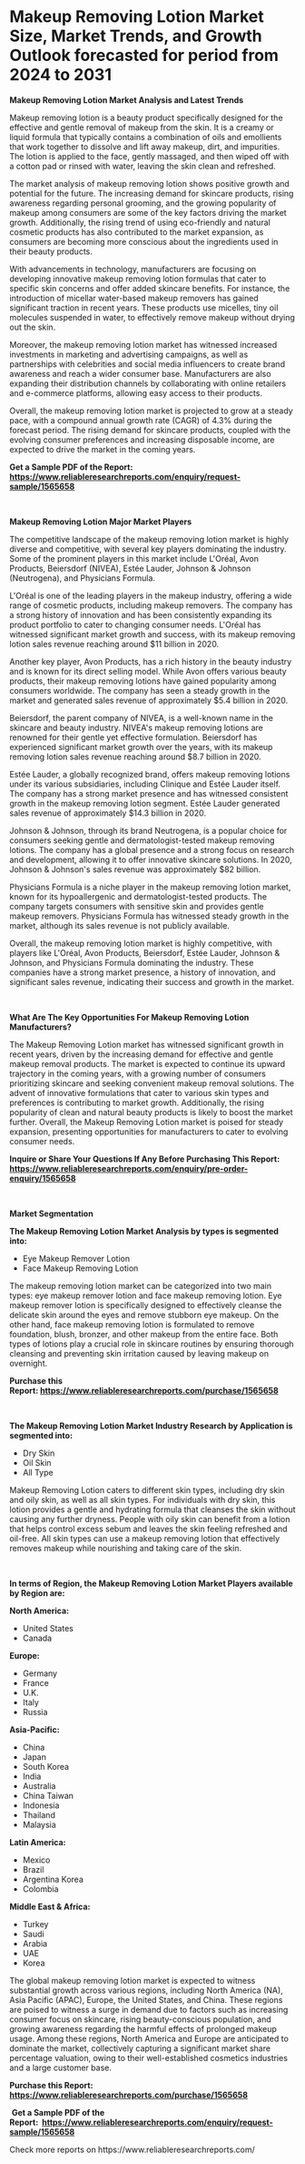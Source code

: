<p><h1>Makeup Removing Lotion Market Size, Market Trends, and Growth Outlook forecasted for period from 2024 to 2031</h1></p><p><strong>Makeup Removing Lotion Market Analysis and Latest Trends</strong></p>
<p><p>Makeup removing lotion is a beauty product specifically designed for the effective and gentle removal of makeup from the skin. It is a creamy or liquid formula that typically contains a combination of oils and emollients that work together to dissolve and lift away makeup, dirt, and impurities. The lotion is applied to the face, gently massaged, and then wiped off with a cotton pad or rinsed with water, leaving the skin clean and refreshed.</p><p>The market analysis of makeup removing lotion shows positive growth and potential for the future. The increasing demand for skincare products, rising awareness regarding personal grooming, and the growing popularity of makeup among consumers are some of the key factors driving the market growth. Additionally, the rising trend of using eco-friendly and natural cosmetic products has also contributed to the market expansion, as consumers are becoming more conscious about the ingredients used in their beauty products.</p><p>With advancements in technology, manufacturers are focusing on developing innovative makeup removing lotion formulas that cater to specific skin concerns and offer added skincare benefits. For instance, the introduction of micellar water-based makeup removers has gained significant traction in recent years. These products use micelles, tiny oil molecules suspended in water, to effectively remove makeup without drying out the skin.</p><p>Moreover, the makeup removing lotion market has witnessed increased investments in marketing and advertising campaigns, as well as partnerships with celebrities and social media influencers to create brand awareness and reach a wider consumer base. Manufacturers are also expanding their distribution channels by collaborating with online retailers and e-commerce platforms, allowing easy access to their products.</p><p>Overall, the makeup removing lotion market is projected to grow at a steady pace, with a compound annual growth rate (CAGR) of 4.3% during the forecast period. The rising demand for skincare products, coupled with the evolving consumer preferences and increasing disposable income, are expected to drive the market in the coming years.</p></p>
<p><strong>Get a Sample PDF of the Report:&nbsp; <a href="https://www.reliableresearchreports.com/enquiry/request-sample/1565658">https://www.reliableresearchreports.com/enquiry/request-sample/1565658</a></strong></p>
<p>&nbsp;</p>
<p><strong>Makeup Removing Lotion Major Market Players</strong></p>
<p><p>The competitive landscape of the makeup removing lotion market is highly diverse and competitive, with several key players dominating the industry. Some of the prominent players in this market include L'Oréal, Avon Products, Beiersdorf (NIVEA), Estée Lauder, Johnson & Johnson (Neutrogena), and Physicians Formula.</p><p>L'Oréal is one of the leading players in the makeup industry, offering a wide range of cosmetic products, including makeup removers. The company has a strong history of innovation and has been consistently expanding its product portfolio to cater to changing consumer needs. L'Oréal has witnessed significant market growth and success, with its makeup removing lotion sales revenue reaching around $11 billion in 2020.</p><p>Another key player, Avon Products, has a rich history in the beauty industry and is known for its direct selling model. While Avon offers various beauty products, their makeup removing lotions have gained popularity among consumers worldwide. The company has seen a steady growth in the market and generated sales revenue of approximately $5.4 billion in 2020.</p><p>Beiersdorf, the parent company of NIVEA, is a well-known name in the skincare and beauty industry. NIVEA's makeup removing lotions are renowned for their gentle yet effective formulation. Beiersdorf has experienced significant market growth over the years, with its makeup removing lotion sales revenue reaching around $8.7 billion in 2020.</p><p>Estée Lauder, a globally recognized brand, offers makeup removing lotions under its various subsidiaries, including Clinique and Estée Lauder itself. The company has a strong market presence and has witnessed consistent growth in the makeup removing lotion segment. Estée Lauder generated sales revenue of approximately $14.3 billion in 2020.</p><p>Johnson & Johnson, through its brand Neutrogena, is a popular choice for consumers seeking gentle and dermatologist-tested makeup removing lotions. The company has a global presence and a strong focus on research and development, allowing it to offer innovative skincare solutions. In 2020, Johnson & Johnson's sales revenue was approximately $82 billion.</p><p>Physicians Formula is a niche player in the makeup removing lotion market, known for its hypoallergenic and dermatologist-tested products. The company targets consumers with sensitive skin and provides gentle makeup removers. Physicians Formula has witnessed steady growth in the market, although its sales revenue is not publicly available.</p><p>Overall, the makeup removing lotion market is highly competitive, with players like L'Oréal, Avon Products, Beiersdorf, Estée Lauder, Johnson & Johnson, and Physicians Formula dominating the industry. These companies have a strong market presence, a history of innovation, and significant sales revenue, indicating their success and growth in the market.</p></p>
<p>&nbsp;</p>
<p><strong>What Are The Key Opportunities For Makeup Removing Lotion Manufacturers?</strong></p>
<p><p>The Makeup Removing Lotion market has witnessed significant growth in recent years, driven by the increasing demand for effective and gentle makeup removal products. The market is expected to continue its upward trajectory in the coming years, with a growing number of consumers prioritizing skincare and seeking convenient makeup removal solutions. The advent of innovative formulations that cater to various skin types and preferences is contributing to market growth. Additionally, the rising popularity of clean and natural beauty products is likely to boost the market further. Overall, the Makeup Removing Lotion market is poised for steady expansion, presenting opportunities for manufacturers to cater to evolving consumer needs.</p></p>
<p><strong>Inquire or Share Your Questions If Any Before Purchasing This Report: <a href="https://www.reliableresearchreports.com/enquiry/pre-order-enquiry/1565658">https://www.reliableresearchreports.com/enquiry/pre-order-enquiry/1565658</a></strong></p>
<p>&nbsp;</p>
<p><strong>Market Segmentation</strong></p>
<p><strong>The Makeup Removing Lotion Market Analysis by types is segmented into:</strong></p>
<p><ul><li>Eye Makeup Remover Lotion</li><li>Face Makeup Removing Lotion</li></ul></p>
<p><p>The makeup removing lotion market can be categorized into two main types: eye makeup remover lotion and face makeup removing lotion. Eye makeup remover lotion is specifically designed to effectively cleanse the delicate skin around the eyes and remove stubborn eye makeup. On the other hand, face makeup removing lotion is formulated to remove foundation, blush, bronzer, and other makeup from the entire face. Both types of lotions play a crucial role in skincare routines by ensuring thorough cleansing and preventing skin irritation caused by leaving makeup on overnight.</p></p>
<p><strong>Purchase this Report:&nbsp;<a href="https://www.reliableresearchreports.com/purchase/1565658">https://www.reliableresearchreports.com/purchase/1565658</a></strong></p>
<p>&nbsp;</p>
<p><strong>The Makeup Removing Lotion Market Industry Research by Application is segmented into:</strong></p>
<p><ul><li>Dry Skin</li><li>Oil Skin</li><li>All Type</li></ul></p>
<p><p>Makeup Removing Lotion caters to different skin types, including dry skin and oily skin, as well as all skin types. For individuals with dry skin, this lotion provides a gentle and hydrating formula that cleanses the skin without causing any further dryness. People with oily skin can benefit from a lotion that helps control excess sebum and leaves the skin feeling refreshed and oil-free. All skin types can use a makeup removing lotion that effectively removes makeup while nourishing and taking care of the skin.</p></p>
<p>&nbsp;</p>
<p><strong>In terms of Region, the Makeup Removing Lotion Market Players available by Region are:</strong></p>
<p>
    <p> <strong> North America: </strong>
        <ul>
            <li>United States</li>
            <li>Canada</li>
        </ul>
        </p> 
    <p> <strong> Europe: </strong>
        <ul>
            <li>Germany</li>
            <li>France</li>
            <li>U.K.</li>
            <li>Italy</li>
            <li>Russia</li>
        </ul>
        </p> 
    <p> <strong> Asia-Pacific: </strong>
        <ul>
            <li>China</li>
            <li>Japan</li>
            <li>South Korea</li>
            <li>India</li>
            <li>Australia</li>
            <li>China Taiwan</li>
            <li>Indonesia</li>
            <li>Thailand</li>
            <li>Malaysia</li>
        </ul>
        </p> 
    <p> <strong> Latin America: </strong>
        <ul>
            <li>Mexico</li>
            <li>Brazil</li>
            <li>Argentina Korea</li>
            <li>Colombia</li>
        </ul>
        </p> 
    <p> <strong> Middle East & Africa: </strong>
        <ul>
            <li>Turkey</li>
            <li>Saudi</li>
            <li>Arabia</li>
            <li>UAE</li>
            <li>Korea</li>
        </ul>
    </p>
    </p>
<p><p>The global makeup removing lotion market is expected to witness substantial growth across various regions, including North America (NA), Asia Pacific (APAC), Europe, the United States, and China. These regions are poised to witness a surge in demand due to factors such as increasing consumer focus on skincare, rising beauty-conscious population, and growing awareness regarding the harmful effects of prolonged makeup usage. Among these regions, North America and Europe are anticipated to dominate the market, collectively capturing a significant market share percentage valuation, owing to their well-established cosmetics industries and a large customer base.</p></p>
<p><strong>Purchase this Report: <a href="https://www.reliableresearchreports.com/purchase/1565658">https://www.reliableresearchreports.com/purchase/1565658</a></strong></p>
<p>&nbsp;<strong>Get a Sample PDF of the Report:&nbsp;&nbsp;<a href="https://www.reliableresearchreports.com/enquiry/request-sample/1565658">https://www.reliableresearchreports.com/enquiry/request-sample/1565658</a></strong></p>
<p><strong></strong></p>
<p>Check more reports on https://www.reliableresearchreports.com/</p>